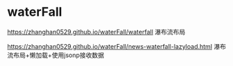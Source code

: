 # waterFall

https://zhanghan0529.github.io/waterFall/waterfall 瀑布流布局

https://zhanghan0529.github.io/waterFall/news-waterfall-lazyload.html 瀑布流布局+懒加载+使用jsonp接收数据
